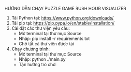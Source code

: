 HƯỚNG DẪN CHẠY PUZZLE GAME RUSH HOUR VISUALIZER        

1. Tải Python tại: https://www.python.org/downloads/
2. Tải pip tại: https://pip.pypa.io/en/stable/installation/
3. Cài đặt các thư viện yêu cầu:
   - Mở terminal tại thư mục Source
   - Nhập: pip install -r requirements.txt
   - Chờ tất cả thư viện được tải
4. Chạy chương trình:
   - Mở terminal tại thư mục Source
   - Nhập: python ./main.py
   - Tận hưởng trò chơi
